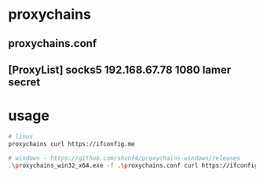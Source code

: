 # proxychains

proxychains.conf
--------------------------------------------------------
[ProxyList]
socks5	192.168.67.78	1080	lamer	secret
--------------------------------------------------------

# usage
```sh
# linux
proxychains curl https://ifconfig.me

# windows - https://github.com/shunf4/proxychains-windows/releases
.\proxychains_win32_x64.exe -f .\proxychains.conf curl https://ifconfig.io